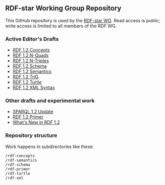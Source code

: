 ## RDF-star Working Group Repository

This GitHub repository is used by the [RDF-star WG](https://www.w3.org/groups/wg/rdf-star). Read access is public; write access is limited to all members of the RDF WG.

### Active Editor's Drafts

* [RDF 1.2 Concepts](rdf-concepts/index.html)
* [RDF 1.2 N-Quads](rdf-nquads/index.html)
* [RDF 1.2 N-Triples](rdf-ntriples/index.html)
* [RDF 1.2 Schema](rdf-schema/index.html)
* [RDF 1.2 Semantics](rdf-semantics/index.html)
* [RDF 1.2 TriG](rdf-trig/index.html)
* [RDF 1.2 Turtle](rdf-turtle/index.html)
* [RDF 1.2 XML Syntax](rdf-xml/index.html)

### Other drafts and experimental work

* [SPARQL 1.2 Update](sparql-update/index.html)
* [RDF 1.2 Primer](rdf-primer/index.html)
* [What's New in RDF 1.2](rdf-new/index.html)

### Repository structure

Work happens in subdirectories like these:

    /rdf-concepts
    /rdf-semantics
    /rdf-schema
    /rdf-primer
    /rdf-turtle
    /rdf-xml

